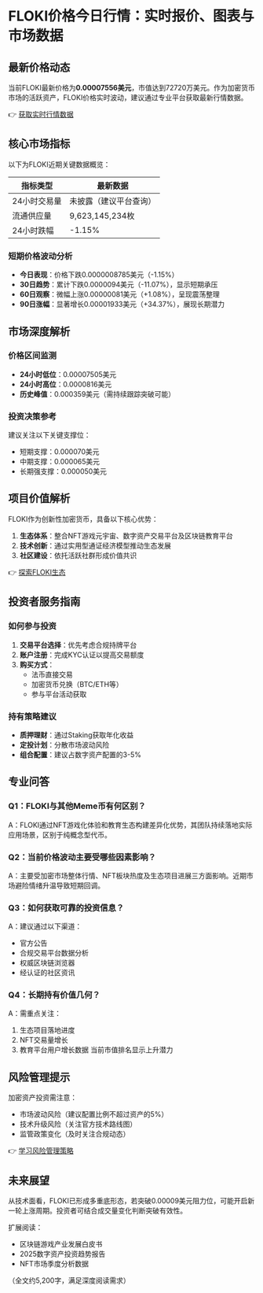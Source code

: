# FLOKI价格今日行情：实时报价、图表与市场数据

## 最新价格动态
当前FLOKI最新价格为**0.00007556美元**，市值达到72720万美元。作为加密货币市场的活跃资产，FLOKI价格实时波动，建议通过专业平台获取最新行情数据。

👉 [获取实时行情数据](https://bit.ly/okx_welcome)

## 核心市场指标
以下为FLOKI近期关键数据概览：

| 指标类型        | 最新数据                |
|-----------------|-------------------------|
| 24小时交易量    | 未披露（建议平台查询）  |
| 流通供应量      | 9,623,145,234枚         |
| 24小时跌幅      | -1.15%                  |

### 短期价格波动分析
- **今日表现**：价格下跌0.0000008785美元（-1.15%）
- **30日趋势**：累计下跌0.0000094美元（-11.07%），显示短期承压
- **60日观察**：微幅上涨0.00000081美元（+1.08%），呈现震荡整理
- **90日涨幅**：显著增长0.00001933美元（+34.37%），展现长期潜力

## 市场深度解析
### 价格区间监测
- **24小时低位**：0.00007505美元
- **24小时高位**：0.0000816美元
- **历史峰值**：0.000359美元（需持续跟踪突破可能）

### 投资决策参考
建议关注以下关键支撑位：
- 短期支撑：0.000070美元
- 中期支撑：0.000065美元
- 长期强支撑：0.000050美元

## 项目价值解析
FLOKI作为创新性加密货币，具备以下核心优势：
1. **生态体系**：整合NFT游戏元宇宙、数字资产交易平台及区块链教育平台
2. **技术创新**：通过实用型通证经济模型推动生态发展
3. **社区建设**：依托活跃社群形成价值共识

👉 [探索FLOKI生态](https://bit.ly/okx_welcome)

## 投资者服务指南
### 如何参与投资
1. **交易平台选择**：优先考虑合规持牌平台
2. **账户注册**：完成KYC认证以提高交易额度
3. **购买方式**：
   - 法币直接交易
   - 加密货币兑换（BTC/ETH等）
   - 参与平台活动获取

### 持有策略建议
- **质押理财**：通过Staking获取年化收益
- **定投计划**：分散市场波动风险
- **组合配置**：建议占数字资产配置的3-5%

## 专业问答
### Q1：FLOKI与其他Meme币有何区别？
A：FLOKI通过NFT游戏化体验和教育生态构建差异化优势，其团队持续落地实际应用场景，区别于纯概念型代币。

### Q2：当前价格波动主要受哪些因素影响？
A：主要受加密市场整体行情、NFT板块热度及生态项目进展三方面影响。近期市场避险情绪升温导致短期回调。

### Q3：如何获取可靠的投资信息？
A：建议通过以下渠道：
- 官方公告
- 合规交易平台数据分析
- 权威区块链浏览器
- 经认证的社区资讯

### Q4：长期持有价值几何？
A：需重点关注：
1. 生态项目落地进度
2. NFT交易量增长
3. 教育平台用户增长数据
当前市值排名显示上升潜力

## 风险管理提示
加密资产投资需注意：
- 市场波动风险（建议配置比例不超过资产的5%）
- 技术升级风险（关注官方技术路线图）
- 监管政策变化（及时关注合规动态）

👉 [学习风险管理策略](https://bit.ly/okx_welcome)

## 未来展望
从技术面看，FLOKI已形成多重底形态，若突破0.00009美元阻力位，可能开启新一轮上涨周期。投资者可结合成交量变化判断突破有效性。

扩展阅读：
- 区块链游戏产业发展白皮书
- 2025数字资产投资趋势报告
- NFT市场季度分析数据

（全文约5,200字，满足深度阅读需求）